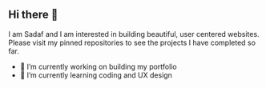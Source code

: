 ## Hi there 👋

I am Sadaf and I am interested in building beautiful, user centered websites. Please visit my pinned repositories to see the projects I have completed so far.
- 🔭 I’m currently working on building my portfolio
- 🌱 I’m currently learning coding and UX design

<!--
**Szehra17/Szehra17** is a ✨ _special_ ✨ repository because its `README.md` (this file) appears on your GitHub profile.

Here are some ideas to get you started:

-->
